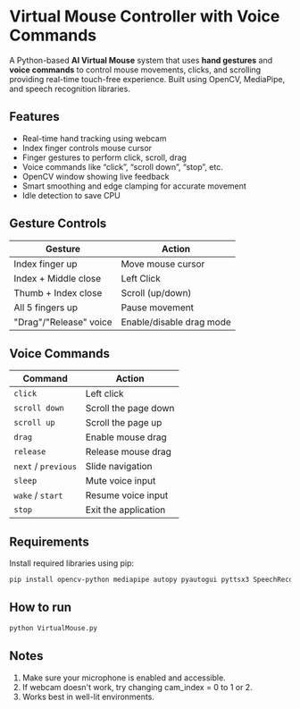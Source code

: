 # Virtual Mouse Controller with Voice Commands

A Python-based **AI Virtual Mouse** system that uses **hand gestures** and **voice commands** to control mouse movements, clicks, and scrolling providing real-time touch-free experience. Built using OpenCV, MediaPipe, and speech recognition libraries.

## Features

- Real-time hand tracking using webcam
- Index finger controls mouse cursor
- Finger gestures to perform click, scroll, drag
- Voice commands like “click”, “scroll down”, “stop”, etc.
- OpenCV window showing live feedback
- Smart smoothing and edge clamping for accurate movement
- Idle detection to save CPU

## Gesture Controls

| Gesture               | Action                    |
|-----------------------|---------------------------|
| Index finger up       | Move mouse cursor         |
| Index + Middle close  | Left Click                |
| Thumb + Index close   | Scroll (up/down)          |
| All 5 fingers up      | Pause movement            |
| "Drag"/"Release" voice| Enable/disable drag mode  |


## Voice Commands

| Command             | Action                  |
|---------------------|-------------------------|
| `click`             | Left click              |
| `scroll down`       | Scroll the page down    |
| `scroll up`         | Scroll the page up      |
| `drag`              | Enable mouse drag       |
| `release`           | Release mouse drag      |
| `next` / `previous` | Slide navigation        |
| `sleep`             | Mute voice input        |
| `wake` / `start`    | Resume voice input      |
| `stop`              | Exit the application    |


## Requirements

Install required libraries using pip:

```bash
pip install opencv-python mediapipe autopy pyautogui pyttsx3 SpeechRecognition numpy
```

## How to run
``` bash
python VirtualMouse.py
```

## Notes

1. Make sure your microphone is enabled and accessible.
2. If webcam doesn't work, try changing cam_index = 0 to 1 or 2.
3. Works best in well-lit environments.


